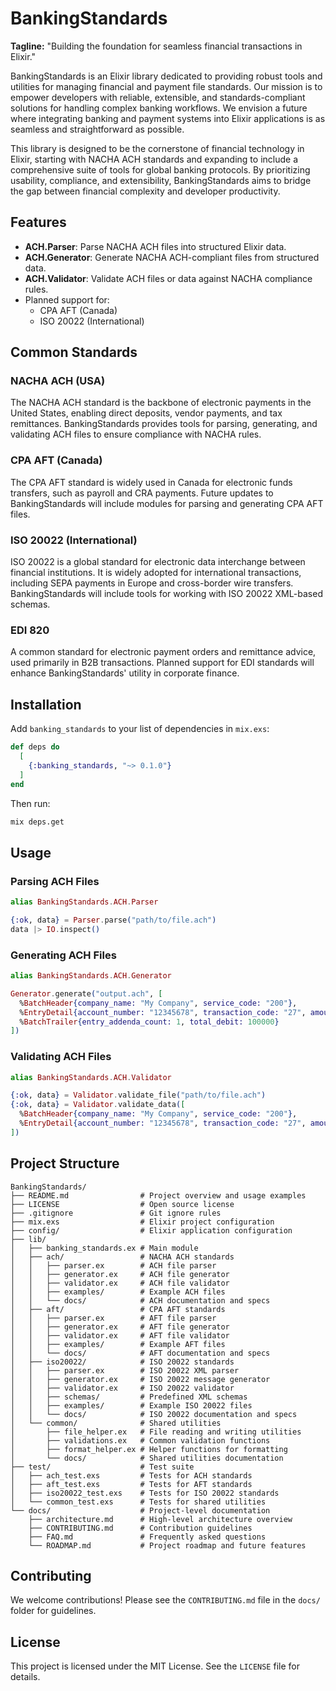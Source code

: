 # BankingStandards

**Tagline:** "Building the foundation for seamless financial transactions in Elixir."

BankingStandards is an Elixir library dedicated to providing robust tools and utilities for managing financial and payment file standards. Our mission is to empower developers with reliable, extensible, and standards-compliant solutions for handling complex banking workflows. We envision a future where integrating banking and payment systems into Elixir applications is as seamless and straightforward as possible.

This library is designed to be the cornerstone of financial technology in Elixir, starting with NACHA ACH standards and expanding to include a comprehensive suite of tools for global banking protocols. By prioritizing usability, compliance, and extensibility, BankingStandards aims to bridge the gap between financial complexity and developer productivity.

## Features

- **ACH.Parser**: Parse NACHA ACH files into structured Elixir data.
- **ACH.Generator**: Generate NACHA ACH-compliant files from structured data.
- **ACH.Validator**: Validate ACH files or data against NACHA compliance rules.
- Planned support for:
  - CPA AFT (Canada)
  - ISO 20022 (International)

## Common Standards

### NACHA ACH (USA)
The NACHA ACH standard is the backbone of electronic payments in the United States, enabling direct deposits, vendor payments, and tax remittances. BankingStandards provides tools for parsing, generating, and validating ACH files to ensure compliance with NACHA rules.

### CPA AFT (Canada)
The CPA AFT standard is widely used in Canada for electronic funds transfers, such as payroll and CRA payments. Future updates to BankingStandards will include modules for parsing and generating CPA AFT files.

### ISO 20022 (International)
ISO 20022 is a global standard for electronic data interchange between financial institutions. It is widely adopted for international transactions, including SEPA payments in Europe and cross-border wire transfers. BankingStandards will include tools for working with ISO 20022 XML-based schemas.

### EDI 820
A common standard for electronic payment orders and remittance advice, used primarily in B2B transactions. Planned support for EDI standards will enhance BankingStandards' utility in corporate finance.

## Installation

Add `banking_standards` to your list of dependencies in `mix.exs`:

```elixir
def deps do
  [
    {:banking_standards, "~> 0.1.0"}
  ]
end
```

Then run:

```bash
mix deps.get
```

## Usage

### Parsing ACH Files

```elixir
alias BankingStandards.ACH.Parser

{:ok, data} = Parser.parse("path/to/file.ach")
data |> IO.inspect()
```

### Generating ACH Files

```elixir
alias BankingStandards.ACH.Generator

Generator.generate("output.ach", [
  %BatchHeader{company_name: "My Company", service_code: "200"},
  %EntryDetail{account_number: "12345678", transaction_code: "27", amount: 100000},
  %BatchTrailer{entry_addenda_count: 1, total_debit: 100000}
])
```

### Validating ACH Files

```elixir
alias BankingStandards.ACH.Validator

{:ok, data} = Validator.validate_file("path/to/file.ach")
{:ok, data} = Validator.validate_data([
  %BatchHeader{company_name: "My Company", service_code: "200"},
  %EntryDetail{account_number: "12345678", transaction_code: "27", amount: 100000}
])
```

## Project Structure

```plaintext
BankingStandards/
├── README.md                # Project overview and usage examples
├── LICENSE                  # Open source license
├── .gitignore               # Git ignore rules
├── mix.exs                  # Elixir project configuration
├── config/                  # Elixir application configuration
├── lib/
│   ├── banking_standards.ex # Main module
│   ├── ach/                 # NACHA ACH standards
│   │   ├── parser.ex        # ACH file parser
│   │   ├── generator.ex     # ACH file generator
│   │   ├── validator.ex     # ACH file validator
│   │   ├── examples/        # Example ACH files
│   │   └── docs/            # ACH documentation and specs
│   ├── aft/                 # CPA AFT standards
│   │   ├── parser.ex        # AFT file parser
│   │   ├── generator.ex     # AFT file generator
│   │   ├── validator.ex     # AFT file validator
│   │   ├── examples/        # Example AFT files
│   │   └── docs/            # AFT documentation and specs
│   ├── iso20022/            # ISO 20022 standards
│   │   ├── parser.ex        # ISO 20022 XML parser
│   │   ├── generator.ex     # ISO 20022 message generator
│   │   ├── validator.ex     # ISO 20022 validator
│   │   ├── schemas/         # Predefined XML schemas
│   │   ├── examples/        # Example ISO 20022 files
│   │   └── docs/            # ISO 20022 documentation and specs
│   └── common/              # Shared utilities
│       ├── file_helper.ex   # File reading and writing utilities
│       ├── validations.ex   # Common validation functions
│       ├── format_helper.ex # Helper functions for formatting
│       └── docs/            # Shared utilities documentation
├── test/                    # Test suite
│   ├── ach_test.exs         # Tests for ACH standards
│   ├── aft_test.exs         # Tests for AFT standards
│   ├── iso20022_test.exs    # Tests for ISO 20022 standards
│   └── common_test.exs      # Tests for shared utilities
└── docs/                    # Project-level documentation
    ├── architecture.md      # High-level architecture overview
    ├── CONTRIBUTING.md      # Contribution guidelines
    ├── FAQ.md               # Frequently asked questions
    └── ROADMAP.md           # Project roadmap and future features
```

## Contributing

We welcome contributions! Please see the `CONTRIBUTING.md` file in the `docs/` folder for guidelines.

## License

This project is licensed under the MIT License. See the `LICENSE` file for details.

